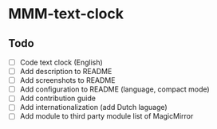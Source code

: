 # MMM-text-clock

## Todo
- [ ] Code text clock (English)
- [ ] Add description to README
- [ ] Add screenshots to README
- [ ] Add configuration to README (language, compact mode)
- [ ] Add contribution guide
- [ ] Add internationalization (add Dutch laguage)
- [ ] Add module to third party module list of MagicMirror
